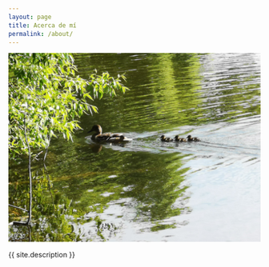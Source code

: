 ```yaml
---
layout: page
title: Acerca de mí
permalink: /about/
---
```


![Ducks swiming on a lake](/assets/images/about/PatosNadando_20180523_153943_1.jpg)

{{ site.description }}
